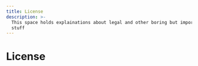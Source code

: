 ```yaml
---
title: License
description: >-
  This space holds explainations about legal and other boring but important
  stuff
---
```


# License

